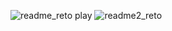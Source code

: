 ![readme_reto play](https://github.com/HugoDev1986/Retro-play-2/assets/81664314/b50c2b73-9e68-4c41-b348-c4810a986fa3)
![readme2_reto](https://github.com/HugoDev1986/Retro-play-2/assets/81664314/c67bb030-6e23-4e42-9807-456ac948fa41)
